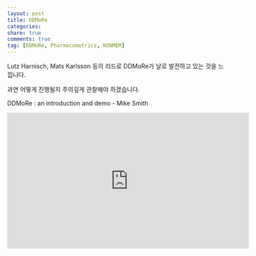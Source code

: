 ```yaml
---
layout: post
title: DDMoRe
categories: 
share: true
comments: true
tag: [DDMoRe, Pharmacometrics, NONMEM]
---
```


Lutz Harnisch, Mats Karlsson 등의 리드로 DDMoRe가 날로 발전하고 있는 것을 느낍니다.

과연 어떻게 진행될지 주의깊게 관찰해야 하겠습니다.

DDMoRe : an introduction and demo - Mike Smith

<iframe width="560" height="315" src="https://www.youtube.com/embed/7FmrPKAhFKM" frameborder="0" allowfullscreen></iframe>
